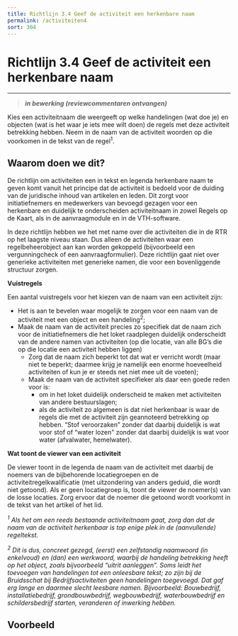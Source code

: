 ```yaml
---
title: Richtlijn 3.4 Geef de activiteit een herkenbare naam 
permalink: /activiteiten4
sort: 304
---
```


# Richtlijn 3.4 Geef de activiteit een herkenbare naam  
----------------

> _**in bewerking (reviewcommentaren ontvangen)**_

Kies een activiteitnaam die weergeeft op welke handelingen (wat doe je) en objecten (wat is het waar je iets mee wilt doen) de regels met deze activiteit betrekking hebben. Neem in de naam van de activiteit woorden op die voorkomen in de tekst van de regel<sup>1</sup>.  

## Waarom doen we dit?

De richtlijn om activiteiten een in tekst en legenda herkenbare naam te geven komt vanuit het principe dat de activiteit is bedoeld voor de duiding van de juridische inhoud van artikelen en leden. Dit zorgt voor initiatiefnemers en medewerkers van bevoegd gezagen voor een herkenbare en duidelijk te onderscheiden activiteitnaam in zowel Regels op de Kaart, als in de aanvraagmodule en in de VTH-software. 

In deze richtlijn hebben we het met name over die activiteiten die in de RTR op het laagste niveau staan. Dus alleen de activiteiten waar een regelbeheerobject aan kan worden gekoppeld (bijvoorbeeld een vergunningcheck of een aanvraagformulier). Deze richtlijn gaat niet over generieke activiteiten met generieke namen, die voor een bovenliggende structuur zorgen. 

**Vuistregels**

Een aantal vuistregels voor het kiezen van de naam van een activiteit zijn: 

- Het is aan te bevelen waar mogelijk te zorgen voor een naam van de activiteit met een object en een handeling<sup>2</sup>;  
- Maak de naam van de activiteit precies zo specifiek dat de naam zich voor de initiatiefnemers die het loket raadplegen duidelijk onderscheidt van de andere namen van activiteiten (op die locatie, van alle BG’s die op die locatie een activiteit hebben liggen)  
  - Zorg dat de naam zich beperkt tot dat wat er verricht wordt (maar niet te beperkt; daarmee krijg je namelijk een enorme hoeveelheid activiteiten of kun je er steeds net niet mee uit de voeten); 
  - Maak de naam van de activiteit specifieker als daar een goede reden voor is:  
    - om in het loket duidelijk onderscheid te maken met activiteiten van andere bestuurslagen;  
    - als de activiteit zo algemeen is dat niet herkenbaar is waar de regels die met de activiteit zijn geannoteerd betrekking op hebben. “Stof veroorzaken” zonder dat daarbij duidelijk is wat voor stof of “water lozen" zonder dat daarbij duidelijk is wat voor water (afvalwater, hemelwater). 
 
**Wat toont de viewer van een activiteit** 

De viewer toont in de legenda de naam van de activiteit met daarbij de noemers van de bijbehorende locatiegroepen en de activiteitregelkwalificatie (met uitzondering van anders geduid, die wordt niet getoond).  Als er geen locatiegroep is, toont de viewer de noemer(s) van de losse locaties. Zorg ervoor dat de noemer die getoond wordt voorkomt in de tekst van het artikel of het lid. 

_<sup>1</sup> Als het om een reeds bestaande activiteitnaam gaat, zorg dan dat de naam van de activiteit herkenbaar is top enige plek in de (aanvullende) regeltekst._ 

_<sup>2</sup> Dit is dus, concreet gezegd, (eerst) een zelfstandig naamwoord (in enkelvoud) en (dan) een werkwoord, waarbij de handeling betrekking heeft op het object, zoals bijvoorbeeld “uitrit aanleggen”. Soms leidt het toevoegen van handelingen tot een onleesbare tekst; zo zijn bij de Bruidsschat bij Bedrijfsactiviteiten geen handelingen toegevoegd. Dat gaf erg lange en daarmee slecht leesbare namen. Bijvoorbeeld: Bouwbedrijf, installatiebedrijf, grondbouwbedrijf, wegbouwbedrijf, waterbouwbedrijf en schildersbedrijf starten, veranderen of inwerking hebben._ 

**Voorbeeld**
----------------
